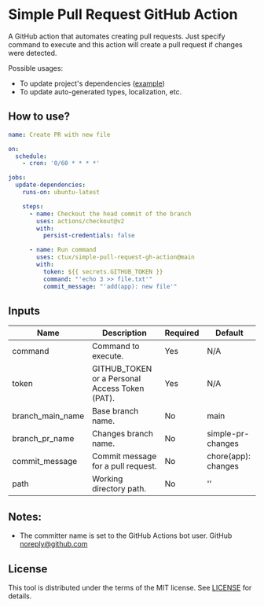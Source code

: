 # Simple Pull Request GitHub Action
A GitHub action that automates creating pull requests. Just specify command to execute and this action will create a pull request if changes were detected.

Possible usages:
* To update project's dependencies ([example](./.github/workflows/deps-pnpm.yml))
* To update auto-generated types, localization, etc.

## How to use?
```yaml
name: Create PR with new file

on:
  schedule:
    - cron: '0/60 * * * *'

jobs:
  update-dependencies:
    runs-on: ubuntu-latest

    steps:
      - name: Checkout the head commit of the branch
        uses: actions/checkout@v2
        with:
          persist-credentials: false

      - name: Run command
        uses: ctux/simple-pull-request-gh-action@main
        with:
          token: ${{ secrets.GITHUB_TOKEN }}
          command: "'echo 3 >> file.txt'"
          commit_message: "'add(app): new file'"
```

## Inputs

| Name             | Description                                    | Required | Default             |
|------------------|------------------------------------------------|----------|---------------------|
| command          | Command to execute.                            | Yes      | N/A                 |
| token            | GITHUB_TOKEN or a Personal Access Token (PAT). | Yes      | N/A                 |
| branch_main_name | Base branch name.                              | No       | main                |
| branch_pr_name   | Changes branch name.                           | No       | simple-pr-changes   |
| commit_message   | Commit message for a pull request.             | No       | chore(app): changes |
| path             | Working directory path.                        | No       | ''                  |

## Notes:
* The committer name is set to the GitHub Actions bot user. GitHub <noreply@github.com>

## License
This tool is distributed under the terms of the MIT license. See [LICENSE](./LICENSE) for details.
